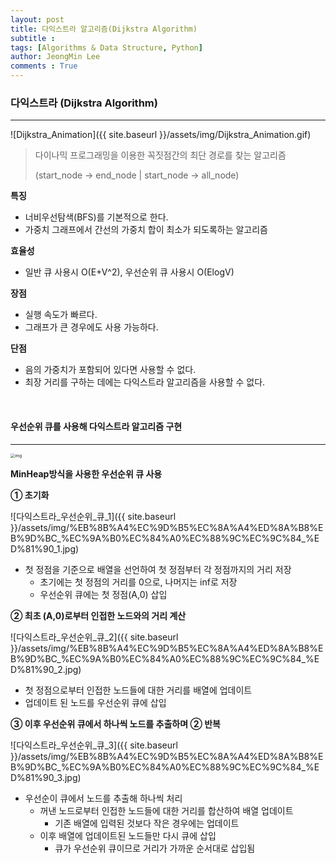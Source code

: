 ```yaml
---
layout: post
title: 다익스트라 알고리즘(Dijkstra Algorithm)
subtitle : 
tags: [Algorithms & Data Structure, Python]
author: JeongMin Lee
comments : True
---
```


### 다익스트라 (Dijkstra Algorithm)

---

![Dijkstra_Animation]({{ site.baseurl }}/assets/img/Dijkstra_Animation.gif)

> 다이나믹 프로그래밍을 이용한 꼭짓점간의 최단 경로를 찾는 알고리즘
>
>  (start_node -> end_node | start_node -> all_node)

**특징**

* 너비우선탐색(BFS)를 기본적으로 한다.
* 가중치 그래프에서 간선의 가중치 합이 최소가 되도록하는 알고리즘

**효율성**

* 일반 큐 사용시 O(E+V^2), 우선순위 큐 사용시 O(ElogV)

**장점**

* 실행 속도가 빠르다.
* 그래프가 큰 경우에도 사용 가능하다.

**단점**

* 음의 가중치가 포함되어 있다면 사용할 수 없다.
* 최장 거리를 구하는 데에는 다익스트라 알고리즘을 사용할 수 없다.

<br>

#### 우선순위 큐를 사용해 다익스트라 알고리즘 구현

---

<img src="{{ site.baseurl }}/assets/img/dijkstra.png" alt="img" style="zoom:45%;" />

**MinHeap방식을 사용한 우선순위 큐 사용**

**① 초기화**

![다익스트라_우선순위_큐_1]({{ site.baseurl }}/assets/img/%EB%8B%A4%EC%9D%B5%EC%8A%A4%ED%8A%B8%EB%9D%BC_%EC%9A%B0%EC%84%A0%EC%88%9C%EC%9C%84_%ED%81%90_1.jpg)

* 첫 정점을 기준으로 배열을 선언하여 첫 정점부터 각 정점까지의 거리 저장
  * 초기에는 첫 정점의 거리를 0으로, 나머지는 inf로 저장
  * 우선순위 큐에는 첫 정점(A,0) 삽입

**② 최초 (A,0)로부터 인접한 노드와의 거리 계산**

![다익스트라_우선순위_큐_2]({{ site.baseurl }}/assets/img/%EB%8B%A4%EC%9D%B5%EC%8A%A4%ED%8A%B8%EB%9D%BC_%EC%9A%B0%EC%84%A0%EC%88%9C%EC%9C%84_%ED%81%90_2.jpg)

* 첫 정점으로부터 인접한 노드들에 대한 거리를 배열에 업데이트
* 업데이트 된 노드를 우선순위 큐에 삽입

**③ 이후 우선순위 큐에서 하나씩 노드를 추출하며 ② 반복**

![다익스트라_우선순위_큐_3]({{ site.baseurl }}/assets/img/%EB%8B%A4%EC%9D%B5%EC%8A%A4%ED%8A%B8%EB%9D%BC_%EC%9A%B0%EC%84%A0%EC%88%9C%EC%9C%84_%ED%81%90_3.jpg)

* 우선순이 큐에서 노드를 추출해 하나씩 처리
  * 꺼낸 노드로부터 인접한 노드들에 대한 거리를 합산하여 배열 업데이트
    * 기존 배열에 입력된 것보다 작은 경우에는 업데이트
  * 이후 배열에 업데이트된 노드들만 다시 큐에 삽입
    * 큐가 우선순위 큐이므로 거리가 가까운 순서대로 삽입됨

<br>



